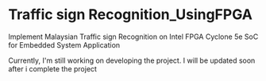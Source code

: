 # Traffic sign Recognition_UsingFPGA
Implement Malaysian Traffic sign Recognition on Intel FPGA Cyclone 5e SoC for Embedded System Application

Currently, I'm still working on developing the project. I will be updated soon after i complete the project
